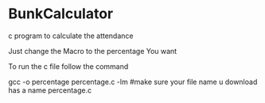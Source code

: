 # BunkCalculator
 c program to calculate  the attendance
 
 Just change the Macro to the percentage You want 
 
 To run the c file follow the command
 
 gcc -o percentage percentage.c -lm #make sure your file name u download has a name percentage.c
 
 
